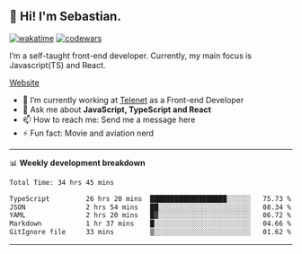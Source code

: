 ## 👋 Hi! I'm Sebastian.

[![wakatime](https://wakatime.com/badge/user/df0036c6-328a-4a39-be9b-e49417ed22a1.svg)](https://wakatime.com/@df0036c6-328a-4a39-be9b-e49417ed22a1)
[![codewars](https://www.codewars.com/users/sebavuye/badges/small)](https://www.codewars.com/users/sebavuye)

I’m a self-taught front-end developer. Currently, my main focus is Javascript(TS) and React.

[Website](https://sebastianvuye.be)

- 🔭 I’m currently working at [Telenet](https://telenet.be/) as a Front-end Developer
- 💬 Ask me about **JavaScript, TypeScript and React**
- 📫 How to reach me: Send me a message here
- ⚡ Fun fact: Movie and aviation nerd

-------

📊 **Weekly development breakdown**

<!--START_SECTION:waka-->

```txt
Total Time: 34 hrs 45 mins

TypeScript         26 hrs 20 mins  ███████████████████░░░░░░   75.73 %
JSON               2 hrs 54 mins   ██░░░░░░░░░░░░░░░░░░░░░░░   08.34 %
YAML               2 hrs 20 mins   █▓░░░░░░░░░░░░░░░░░░░░░░░   06.72 %
Markdown           1 hr 37 mins    █░░░░░░░░░░░░░░░░░░░░░░░░   04.66 %
GitIgnore file     33 mins         ▒░░░░░░░░░░░░░░░░░░░░░░░░   01.62 %
```

<!--END_SECTION:waka-->
-------
